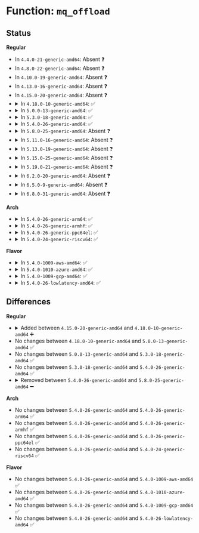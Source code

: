 # Function: <code>mq_offload</code>

## Status
<b>Regular</b>
<ul>
<li>
In <code>4.4.0-21-generic-amd64</code>: Absent ❓
</li>
<li>
In <code>4.8.0-22-generic-amd64</code>: Absent ❓
</li>
<li>
In <code>4.10.0-19-generic-amd64</code>: Absent ❓
</li>
<li>
In <code>4.13.0-16-generic-amd64</code>: Absent ❓
</li>
<li>
In <code>4.15.0-20-generic-amd64</code>: Absent ❓
</li>
<li>
<details>
<summary>In <code>4.18.0-10-generic-amd64</code>: ✅</summary>

```c
int mq_offload(struct Qdisc * sch, enum tc_mq_command cmd)
```

```json
{
  "name": "mq_offload",
  "collision_type": "Unique Static",
  "inline_type": "No",
  "funcs": [
    {
      "addr": 18446744071588076976,
      "name": "mq_offload",
      "external": false,
      "loc": "net/sched/sch_mq.c:27",
      "file": "net/sched/sch_mq.c",
      "inline": "seen, unknown",
      "caller_inline": [],
      "caller_func": [
        "net/sched/sch_mq.c:mq_init",
        "net/sched/sch_mq.c:mq_destroy"
      ]
    }
  ],
  "symbols": [
    {
      "addr": 18446744071588076976,
      "name": "mq_offload",
      "section": ".text",
      "bind": "STB_LOCAL",
      "size": 134
    }
  ]
}
```
</details>
</li>
<li>
<details>
<summary>In <code>5.0.0-13-generic-amd64</code>: ✅</summary>

```c
int mq_offload(struct Qdisc * sch, enum tc_mq_command cmd)
```

```json
{
  "name": "mq_offload",
  "collision_type": "Unique Static",
  "inline_type": "No",
  "funcs": [
    {
      "addr": 18446744071588253568,
      "name": "mq_offload",
      "external": false,
      "loc": "net/sched/sch_mq.c:27",
      "file": "net/sched/sch_mq.c",
      "inline": "seen, unknown",
      "caller_inline": [],
      "caller_func": [
        "net/sched/sch_mq.c:mq_init",
        "net/sched/sch_mq.c:mq_destroy"
      ]
    }
  ],
  "symbols": [
    {
      "addr": 18446744071588253568,
      "name": "mq_offload",
      "section": ".text",
      "bind": "STB_LOCAL",
      "size": 134
    }
  ]
}
```
</details>
</li>
<li>
<details>
<summary>In <code>5.3.0-18-generic-amd64</code>: ✅</summary>

```c
int mq_offload(struct Qdisc * sch, enum tc_mq_command cmd)
```

```json
{
  "name": "mq_offload",
  "collision_type": "Unique Static",
  "inline_type": "No",
  "funcs": [
    {
      "addr": 18446744071588644752,
      "name": "mq_offload",
      "external": false,
      "loc": "net/sched/sch_mq.c:24",
      "file": "net/sched/sch_mq.c",
      "inline": "seen, unknown",
      "caller_inline": [],
      "caller_func": [
        "net/sched/sch_mq.c:mq_init",
        "net/sched/sch_mq.c:mq_destroy"
      ]
    }
  ],
  "symbols": [
    {
      "addr": 18446744071588644752,
      "name": "mq_offload",
      "section": ".text",
      "bind": "STB_LOCAL",
      "size": 135
    }
  ]
}
```
</details>
</li>
<li>
<details>
<summary>In <code>5.4.0-26-generic-amd64</code>: ✅</summary>

```c
int mq_offload(struct Qdisc * sch, enum tc_mq_command cmd)
```

```json
{
  "name": "mq_offload",
  "collision_type": "Unique Static",
  "inline_type": "No",
  "funcs": [
    {
      "addr": 18446744071588867120,
      "name": "mq_offload",
      "external": false,
      "loc": "net/sched/sch_mq.c:24",
      "file": "net/sched/sch_mq.c",
      "inline": "seen, unknown",
      "caller_inline": [],
      "caller_func": [
        "net/sched/sch_mq.c:mq_init",
        "net/sched/sch_mq.c:mq_destroy"
      ]
    }
  ],
  "symbols": [
    {
      "addr": 18446744071588867120,
      "name": "mq_offload",
      "section": ".text",
      "bind": "STB_LOCAL",
      "size": 135
    }
  ]
}
```
</details>
</li>
<li>
<details>
<summary>In <code>5.8.0-25-generic-amd64</code>: Absent ❓</summary>

```json
{
  "name": "mq_offload",
  "collision_type": "Unique Static",
  "inline_type": "Selective",
  "funcs": [
    {
      "addr": 18446744071589752672,
      "name": "mq_offload",
      "external": false,
      "loc": "net/sched/sch_mq.c:24",
      "file": "net/sched/sch_mq.c",
      "inline": "not declared, inlined",
      "caller_inline": [],
      "caller_func": [
        "net/sched/sch_mq.c:mq_init",
        "net/sched/sch_mq.c:mq_destroy"
      ]
    }
  ],
  "symbols": [
    {
      "addr": 18446744071589752672,
      "name": "mq_offload.isra.0",
      "section": ".text",
      "bind": "STB_LOCAL",
      "size": 121
    }
  ]
}
```
</details>
</li>
<li>
<details>
<summary>In <code>5.11.0-16-generic-amd64</code>: Absent ❓</summary>

```json
{
  "name": "mq_offload",
  "collision_type": "Unique Static",
  "inline_type": "Selective",
  "funcs": [
    {
      "addr": 18446744071589785360,
      "name": "mq_offload",
      "external": false,
      "loc": "net/sched/sch_mq.c:24",
      "file": "net/sched/sch_mq.c",
      "inline": "not declared, inlined",
      "caller_inline": [],
      "caller_func": [
        "net/sched/sch_mq.c:mq_init",
        "net/sched/sch_mq.c:mq_destroy"
      ]
    }
  ],
  "symbols": [
    {
      "addr": 18446744071589785360,
      "name": "mq_offload.isra.0",
      "section": ".text",
      "bind": "STB_LOCAL",
      "size": 126
    }
  ]
}
```
</details>
</li>
<li>
<details>
<summary>In <code>5.13.0-19-generic-amd64</code>: Absent ❓</summary>

```json
{
  "name": "mq_offload",
  "collision_type": "Unique Static",
  "inline_type": "Selective",
  "funcs": [
    {
      "addr": 18446744071589689296,
      "name": "mq_offload",
      "external": false,
      "loc": "net/sched/sch_mq.c:24",
      "file": "net/sched/sch_mq.c",
      "inline": "not declared, inlined",
      "caller_inline": [],
      "caller_func": [
        "net/sched/sch_mq.c:mq_init",
        "net/sched/sch_mq.c:mq_destroy"
      ]
    }
  ],
  "symbols": [
    {
      "addr": 18446744071589689296,
      "name": "mq_offload.isra.0",
      "section": ".text",
      "bind": "STB_LOCAL",
      "size": 126
    }
  ]
}
```
</details>
</li>
<li>
<details>
<summary>In <code>5.15.0-25-generic-amd64</code>: Absent ❓</summary>

```json
{
  "name": "mq_offload",
  "collision_type": "Unique Static",
  "inline_type": "Selective",
  "funcs": [
    {
      "addr": 18446744071590446912,
      "name": "mq_offload",
      "external": false,
      "loc": "net/sched/sch_mq.c:24",
      "file": "net/sched/sch_mq.c",
      "inline": "not declared, inlined",
      "caller_inline": [],
      "caller_func": [
        "net/sched/sch_mq.c:mq_init",
        "net/sched/sch_mq.c:mq_destroy"
      ]
    }
  ],
  "symbols": [
    {
      "addr": 18446744071590446912,
      "name": "mq_offload.isra.0",
      "section": ".text",
      "bind": "STB_LOCAL",
      "size": 126
    }
  ]
}
```
</details>
</li>
<li>
<details>
<summary>In <code>5.19.0-21-generic-amd64</code>: Absent ❓</summary>

```json
{
  "name": "mq_offload",
  "collision_type": "Unique Static",
  "inline_type": "Selective",
  "funcs": [
    {
      "addr": 18446744071592049184,
      "name": "mq_offload",
      "external": false,
      "loc": "net/sched/sch_mq.c:24",
      "file": "net/sched/sch_mq.c",
      "inline": "not declared, inlined",
      "caller_inline": [],
      "caller_func": [
        "net/sched/sch_mq.c:mq_init",
        "net/sched/sch_mq.c:mq_destroy"
      ]
    }
  ],
  "symbols": [
    {
      "addr": 18446744071592049184,
      "name": "mq_offload.isra.0",
      "section": ".text",
      "bind": "STB_LOCAL",
      "size": 146
    }
  ]
}
```
</details>
</li>
<li>
<details>
<summary>In <code>6.2.0-20-generic-amd64</code>: Absent ❓</summary>

```json
{
  "name": "mq_offload",
  "collision_type": "Unique Static",
  "inline_type": "Selective",
  "funcs": [
    {
      "addr": 18446744071593867536,
      "name": "mq_offload",
      "external": false,
      "loc": "net/sched/sch_mq.c:24",
      "file": "net/sched/sch_mq.c",
      "inline": "not declared, inlined",
      "caller_inline": [],
      "caller_func": [
        "net/sched/sch_mq.c:mq_init",
        "net/sched/sch_mq.c:mq_destroy"
      ]
    }
  ],
  "symbols": [
    {
      "addr": 18446744071593867536,
      "name": "mq_offload.isra.0",
      "section": ".text",
      "bind": "STB_LOCAL",
      "size": 146
    }
  ]
}
```
</details>
</li>
<li>
<details>
<summary>In <code>6.5.0-9-generic-amd64</code>: Absent ❓</summary>

```json
{
  "name": "mq_offload",
  "collision_type": "Unique Static",
  "inline_type": "Selective",
  "funcs": [
    {
      "addr": 18446744071594242448,
      "name": "mq_offload",
      "external": false,
      "loc": "net/sched/sch_mq.c:24",
      "file": "net/sched/sch_mq.c",
      "inline": "not declared, inlined",
      "caller_inline": [],
      "caller_func": [
        "net/sched/sch_mq.c:mq_init",
        "net/sched/sch_mq.c:mq_destroy"
      ]
    }
  ],
  "symbols": [
    {
      "addr": 18446744071594242448,
      "name": "mq_offload.isra.0",
      "section": ".text",
      "bind": "STB_LOCAL",
      "size": 146
    }
  ]
}
```
</details>
</li>
<li>
<details>
<summary>In <code>6.8.0-31-generic-amd64</code>: Absent ❓</summary>

```json
{
  "name": "mq_offload",
  "collision_type": "Unique Static",
  "inline_type": "Selective",
  "funcs": [
    {
      "addr": 18446744071595039792,
      "name": "mq_offload",
      "external": false,
      "loc": "net/sched/sch_mq.c:24",
      "file": "net/sched/sch_mq.c",
      "inline": "not declared, inlined",
      "caller_inline": [],
      "caller_func": [
        "net/sched/sch_mq.c:mq_init",
        "net/sched/sch_mq.c:mq_destroy"
      ]
    }
  ],
  "symbols": [
    {
      "addr": 18446744071595039792,
      "name": "mq_offload.isra.0",
      "section": ".text",
      "bind": "STB_LOCAL",
      "size": 143
    }
  ]
}
```
</details>
</li>
</ul>
<b>Arch</b>
<ul>
<li>
<details>
<summary>In <code>5.4.0-26-generic-arm64</code>: ✅</summary>

```c
int mq_offload(struct Qdisc * sch, enum tc_mq_command cmd)
```

```json
{
  "name": "mq_offload",
  "collision_type": "Unique Static",
  "inline_type": "No",
  "funcs": [
    {
      "addr": 18446603336502454624,
      "name": "mq_offload",
      "external": false,
      "loc": "net/sched/sch_mq.c:24",
      "file": "net/sched/sch_mq.c",
      "inline": "seen, unknown",
      "caller_inline": [],
      "caller_func": [
        "net/sched/sch_mq.c:mq_init",
        "net/sched/sch_mq.c:mq_destroy"
      ]
    }
  ],
  "symbols": [
    {
      "addr": 18446603336502454624,
      "name": "mq_offload",
      "section": ".text",
      "bind": "STB_LOCAL",
      "size": 148
    }
  ]
}
```
</details>
</li>
<li>
<details>
<summary>In <code>5.4.0-26-generic-armhf</code>: ✅</summary>

```c
int mq_offload(struct Qdisc * sch, enum tc_mq_command cmd)
```

```json
{
  "name": "mq_offload",
  "collision_type": "Unique Static",
  "inline_type": "No",
  "funcs": [
    {
      "addr": 3235170264,
      "name": "mq_offload",
      "external": false,
      "loc": "net/sched/sch_mq.c:24",
      "file": "net/sched/sch_mq.c",
      "inline": "seen, unknown",
      "caller_inline": [],
      "caller_func": [
        "net/sched/sch_mq.c:mq_init",
        "net/sched/sch_mq.c:mq_destroy"
      ]
    }
  ],
  "symbols": [
    {
      "addr": 3235170264,
      "name": "mq_offload",
      "section": ".text",
      "bind": "STB_LOCAL",
      "size": 168
    }
  ]
}
```
</details>
</li>
<li>
<details>
<summary>In <code>5.4.0-26-generic-ppc64el</code>: ✅</summary>

```c
int mq_offload(struct Qdisc * sch, enum tc_mq_command cmd)
```

```json
{
  "name": "mq_offload",
  "collision_type": "Unique Static",
  "inline_type": "No",
  "funcs": [
    {
      "addr": 13835058055296005952,
      "name": "mq_offload",
      "external": false,
      "loc": "net/sched/sch_mq.c:24",
      "file": "net/sched/sch_mq.c",
      "inline": "seen, unknown",
      "caller_inline": [],
      "caller_func": [
        "net/sched/sch_mq.c:mq_init",
        "net/sched/sch_mq.c:mq_destroy"
      ]
    }
  ],
  "symbols": [
    {
      "addr": 13835058055296005952,
      "name": "mq_offload",
      "section": ".text",
      "bind": "STB_LOCAL",
      "size": 200
    }
  ]
}
```
</details>
</li>
<li>
<details>
<summary>In <code>5.4.0-24-generic-riscv64</code>: ✅</summary>

```c
int mq_offload(struct Qdisc * sch, enum tc_mq_command cmd)
```

```json
{
  "name": "mq_offload",
  "collision_type": "Unique Static",
  "inline_type": "No",
  "funcs": [
    {
      "addr": 18446743936278640366,
      "name": "mq_offload",
      "external": false,
      "loc": "net/sched/sch_mq.c:24",
      "file": "net/sched/sch_mq.c",
      "inline": "seen, unknown",
      "caller_inline": [],
      "caller_func": [
        "net/sched/sch_mq.c:mq_init",
        "net/sched/sch_mq.c:mq_destroy"
      ]
    }
  ],
  "symbols": [
    {
      "addr": 18446743936278640366,
      "name": "mq_offload",
      "section": ".text",
      "bind": "STB_LOCAL",
      "size": 92
    }
  ]
}
```
</details>
</li>
</ul>
<b>Flavor</b>
<ul>
<li>
<details>
<summary>In <code>5.4.0-1009-aws-amd64</code>: ✅</summary>

```c
int mq_offload(struct Qdisc * sch, enum tc_mq_command cmd)
```

```json
{
  "name": "mq_offload",
  "collision_type": "Unique Static",
  "inline_type": "No",
  "funcs": [
    {
      "addr": 18446744071588473504,
      "name": "mq_offload",
      "external": false,
      "loc": "net/sched/sch_mq.c:24",
      "file": "net/sched/sch_mq.c",
      "inline": "seen, unknown",
      "caller_inline": [],
      "caller_func": [
        "net/sched/sch_mq.c:mq_init",
        "net/sched/sch_mq.c:mq_destroy"
      ]
    }
  ],
  "symbols": [
    {
      "addr": 18446744071588473504,
      "name": "mq_offload",
      "section": ".text",
      "bind": "STB_LOCAL",
      "size": 135
    }
  ]
}
```
</details>
</li>
<li>
<details>
<summary>In <code>5.4.0-1010-azure-amd64</code>: ✅</summary>

```c
int mq_offload(struct Qdisc * sch, enum tc_mq_command cmd)
```

```json
{
  "name": "mq_offload",
  "collision_type": "Unique Static",
  "inline_type": "No",
  "funcs": [
    {
      "addr": 18446744071588185504,
      "name": "mq_offload",
      "external": false,
      "loc": "net/sched/sch_mq.c:24",
      "file": "net/sched/sch_mq.c",
      "inline": "seen, unknown",
      "caller_inline": [],
      "caller_func": [
        "net/sched/sch_mq.c:mq_init",
        "net/sched/sch_mq.c:mq_destroy"
      ]
    }
  ],
  "symbols": [
    {
      "addr": 18446744071588185504,
      "name": "mq_offload",
      "section": ".text",
      "bind": "STB_LOCAL",
      "size": 135
    }
  ]
}
```
</details>
</li>
<li>
<details>
<summary>In <code>5.4.0-1009-gcp-amd64</code>: ✅</summary>

```c
int mq_offload(struct Qdisc * sch, enum tc_mq_command cmd)
```

```json
{
  "name": "mq_offload",
  "collision_type": "Unique Static",
  "inline_type": "No",
  "funcs": [
    {
      "addr": 18446744071588805680,
      "name": "mq_offload",
      "external": false,
      "loc": "net/sched/sch_mq.c:24",
      "file": "net/sched/sch_mq.c",
      "inline": "seen, unknown",
      "caller_inline": [],
      "caller_func": [
        "net/sched/sch_mq.c:mq_init",
        "net/sched/sch_mq.c:mq_destroy"
      ]
    }
  ],
  "symbols": [
    {
      "addr": 18446744071588805680,
      "name": "mq_offload",
      "section": ".text",
      "bind": "STB_LOCAL",
      "size": 135
    }
  ]
}
```
</details>
</li>
<li>
<details>
<summary>In <code>5.4.0-26-lowlatency-amd64</code>: ✅</summary>

```c
int mq_offload(struct Qdisc * sch, enum tc_mq_command cmd)
```

```json
{
  "name": "mq_offload",
  "collision_type": "Unique Static",
  "inline_type": "No",
  "funcs": [
    {
      "addr": 18446744071588946320,
      "name": "mq_offload",
      "external": false,
      "loc": "net/sched/sch_mq.c:24",
      "file": "net/sched/sch_mq.c",
      "inline": "seen, unknown",
      "caller_inline": [],
      "caller_func": [
        "net/sched/sch_mq.c:mq_init",
        "net/sched/sch_mq.c:mq_destroy"
      ]
    }
  ],
  "symbols": [
    {
      "addr": 18446744071588946320,
      "name": "mq_offload",
      "section": ".text",
      "bind": "STB_LOCAL",
      "size": 135
    }
  ]
}
```
</details>
</li>
</ul>

## Differences
<b>Regular</b>
<ul>
<li>
<details>
<summary>Added between <code>4.15.0-20-generic-amd64</code> and <code>4.18.0-10-generic-amd64</code> ➕</summary>

```c
int mq_offload(struct Qdisc * sch, enum tc_mq_command cmd)
```
</details>
</li>
<li>
No changes between <code>4.18.0-10-generic-amd64</code> and <code>5.0.0-13-generic-amd64</code> ✅
</li>
<li>
No changes between <code>5.0.0-13-generic-amd64</code> and <code>5.3.0-18-generic-amd64</code> ✅
</li>
<li>
No changes between <code>5.3.0-18-generic-amd64</code> and <code>5.4.0-26-generic-amd64</code> ✅
</li>
<li>
<details>
<summary>Removed between <code>5.4.0-26-generic-amd64</code> and <code>5.8.0-25-generic-amd64</code> ➖</summary>

```c
int mq_offload(struct Qdisc * sch, enum tc_mq_command cmd)
```
</details>
</li>
</ul>
<b>Arch</b>
<ul>
<li>
No changes between <code>5.4.0-26-generic-amd64</code> and <code>5.4.0-26-generic-arm64</code> ✅
</li>
<li>
No changes between <code>5.4.0-26-generic-amd64</code> and <code>5.4.0-26-generic-armhf</code> ✅
</li>
<li>
No changes between <code>5.4.0-26-generic-amd64</code> and <code>5.4.0-26-generic-ppc64el</code> ✅
</li>
<li>
No changes between <code>5.4.0-26-generic-amd64</code> and <code>5.4.0-24-generic-riscv64</code> ✅
</li>
</ul>
<b>Flavor</b>
<ul>
<li>
No changes between <code>5.4.0-26-generic-amd64</code> and <code>5.4.0-1009-aws-amd64</code> ✅
</li>
<li>
No changes between <code>5.4.0-26-generic-amd64</code> and <code>5.4.0-1010-azure-amd64</code> ✅
</li>
<li>
No changes between <code>5.4.0-26-generic-amd64</code> and <code>5.4.0-1009-gcp-amd64</code> ✅
</li>
<li>
No changes between <code>5.4.0-26-generic-amd64</code> and <code>5.4.0-26-lowlatency-amd64</code> ✅
</li>
</ul>
